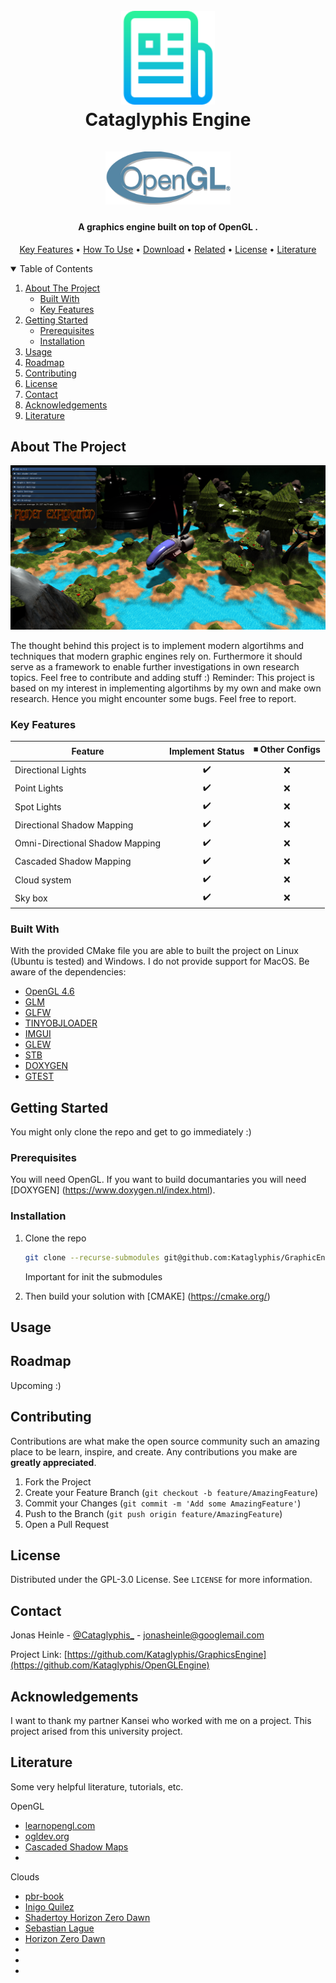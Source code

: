 <h1 align="center">
  <br>
  <a href="https://jotrocken.blog/"><img src="images/logo.png" alt="OpenGLEngine" width="150"></a>
  <br>
  Cataglyphis Engine
  <br>
  <br>
  <a href="https://jotrocken.blog/"><img src="images/Opengl-logo.png" alt="OpenGLEngine" width="200"></a>
  <br>
</h1>

<h4 align="center">A graphics engine built on top of OpenGL <a href="https://jotrocken.blog/" target="_blank"></a>.</h4>

<!-- <p align="center">
  <a href="https://paypal.me/JonasHeinle?locale.x=de_DE">
    <img src="https://img.shields.io/badge/$-donate-ff69b4.svg?maxAge=2592000&amp;style=flat">
  </a>
</p> -->

<p align="center">
  <a href="#key-features">Key Features</a> •
  <a href="#how-to-use">How To Use</a> •
  <a href="#download">Download</a> •
  <a href="#related">Related</a> •
  <a href="#license">License</a> •
  <a href="#literature">Literature</a>
</p>

<!-- TABLE OF CONTENTS -->
<details open="open">
  <summary>Table of Contents</summary>
  <ol>
    <li>
      <a href="#about-the-project">About The Project</a>
      <ul>
        <li><a href="#built-with">Built With</a></li>
      </ul>
      <ul>
        <li><a href="#key-features">Key Features</a></li>
      </ul>
    </li>
    <li>
      <a href="#getting-started">Getting Started</a>
      <ul>
        <li><a href="#prerequisites">Prerequisites</a></li>
        <li><a href="#installation">Installation</a></li>
      </ul>
    </li>
    <li><a href="#usage">Usage</a></li>
    <li><a href="#roadmap">Roadmap</a></li>
    <li><a href="#contributing">Contributing</a></li>
    <li><a href="#license">License</a></li>
    <li><a href="#contact">Contact</a></li>
    <li><a href="#acknowledgements">Acknowledgements</a></li>
    <li><a href="#literature">Literature</a></li>
  </ol>
</details>

<!-- ABOUT THE PROJECT -->
## About The Project

[![Kataglyphis Engine][product-screenshot]](https://jotrocken.blog/)

The thought behind this project is to implement modern algortihms and 
techniques that modern graphic engines rely on. 
Furthermore it should serve as a framework to enable further investigations
in own research topics.
Feel free to contribute and adding stuff :)
Reminder: This project is based on my interest in implementing algortihms by
my own and make own research. Hence you might encounter some bugs. Feel free 
to report.

### Key Features


|          Feature                |   Implement Status | ◾ Other Configs |
| --------------------------------| :----------------: | :-------------: |
| Directional Lights              |         ✔️         |        ❌      |
| Point Lights                    |         ✔️         |        ❌      |
| Spot Lights                     |         ✔️         |        ❌      |
| Directional Shadow Mapping      |         ✔️         |        ❌      |
| Omni-Directional Shadow Mapping |         ✔️         |        ❌      |
| Cascaded Shadow Mapping         |         ✔️         |        ❌      |
| Cloud system                    |         ✔️         |        ❌      |
| Sky box                         |         ✔️         |        ❌      |

### Built With

With the provided CMake file you are able to built the project on Linux (Ubuntu is tested)
and Windows. I do not provide support for MacOS. Be aware of the dependencies: 

* [OpenGL 4.6](https://www.opengl.org//)
* [GLM](https://github.com/g-truc/glm)
* [GLFW](https://www.glfw.org/)
* [TINYOBJLOADER](https://github.com/tinyobjloader/tinyobjloader)
* [IMGUI](https://github.com/ocornut/imgui)
* [GLEW](https://github.com/Perlmint/glew-cmake)
* [STB](https://github.com/nothings/stb)
* [DOXYGEN](https://www.doxygen.nl/index.html)
* [GTEST](https://github.com/google/googletest)

<!-- GETTING STARTED -->
## Getting Started

You might only clone the repo and get to go immediately :)

### Prerequisites

You will need OpenGL. If you want to build documantaries you will need [DOXYGEN] (https://www.doxygen.nl/index.html).


### Installation

1. Clone the repo

   ```sh
   git clone --recurse-submodules git@github.com:Kataglyphis/GraphicEngine.git
   ```
   Important for init the submodules

2. Then build your solution with [CMAKE] (https://cmake.org/)


<!-- USAGE EXAMPLES -->
## Usage





<!-- ROADMAP -->
## Roadmap
Upcoming :)
<!-- See the [open issues](https://github.com/othneildrew/Best-README-Template/issues) for a list of proposed features (and known issues). -->



<!-- CONTRIBUTING -->
## Contributing

Contributions are what make the open source community such an amazing place to be learn, inspire, and create. Any contributions you make are **greatly appreciated**.

1. Fork the Project
2. Create your Feature Branch (`git checkout -b feature/AmazingFeature`)
3. Commit your Changes (`git commit -m 'Add some AmazingFeature'`)
4. Push to the Branch (`git push origin feature/AmazingFeature`)
5. Open a Pull Request



<!-- LICENSE -->
## License

Distributed under the GPL-3.0 License. See `LICENSE` for more information.



<!-- CONTACT -->
## Contact

Jonas Heinle - [@Cataglyphis_](https://twitter.com/Cataglyphis_) - jonasheinle@googlemail.com

Project Link: [https://github.com/Kataglyphis/GraphicsEngine](https://github.com/Kataglyphis/OpenGLEngine)



<!-- ACKNOWLEDGEMENTS -->
## Acknowledgements

I want to thank my partner Kansei who worked with me on a project. This project arised from this university project.


## Literature 

Some very helpful literature, tutorials, etc. 

OpenGL 
* [learnopengl.com](https://learnopengl.com/)
* [ogldev.org](https://ogldev.org/)
* [Cascaded Shadow Maps](https://ahbejarano.gitbook.io/lwjglgamedev/chapter26)
* []()

Clouds
* [pbr-book](https://www.pbr-book.org/)
* [Inigo Quilez](https://iquilezles.org)
* [Shadertoy Horizon Zero Dawn](https://www.shadertoy.com/view/WddSDr)
* [Sebastian Lague](https://m.youtube.com/watch?v=4QOcCGI6xOU&t=97s)
* [Horizon Zero Dawn](http://advances.realtimerendering.com/s2015/The%20Real-time%20Volumetric%20Cloudscapes%20of%20Horizon%20-%20Zero%20Dawn%20-%20ARTR.pdf)
* []()
* []()
* []()

<!-- MARKDOWN LINKS & IMAGES -->
<!-- https://www.markdownguide.org/basic-syntax/#reference-style-links -->
[contributors-shield]: https://img.shields.io/github/contributors/othneildrew/Best-README-Template.svg?style=for-the-badge
[contributors-url]: https://github.com/othneildrew/Best-README-Template/graphs/contributors
[forks-shield]: https://img.shields.io/github/forks/othneildrew/Best-README-Template.svg?style=for-the-badge
[forks-url]: https://github.com/othneildrew/Best-README-Template/network/members
[stars-shield]: https://img.shields.io/github/stars/othneildrew/Best-README-Template.svg?style=for-the-badge
[stars-url]: https://github.com/othneildrew/Best-README-Template/stargazers
[issues-shield]: https://img.shields.io/github/issues/othneildrew/Best-README-Template.svg?style=for-the-badge
[issues-url]: https://github.com/othneildrew/Best-README-Template/issues
[license-shield]: https://img.shields.io/github/license/othneildrew/Best-README-Template.svg?style=for-the-badge
[license-url]: https://github.com/othneildrew/Best-README-Template/blob/master/LICENSE.txt
[linkedin-shield]: https://img.shields.io/badge/-LinkedIn-black.svg?style=for-the-badge&logo=linkedin&colorB=555
[linkedin-url]: https://www.linkedin.com/in/jonas-heinle-0b2a301a0/
[product-screenshot]: images/Screenshot1.png


